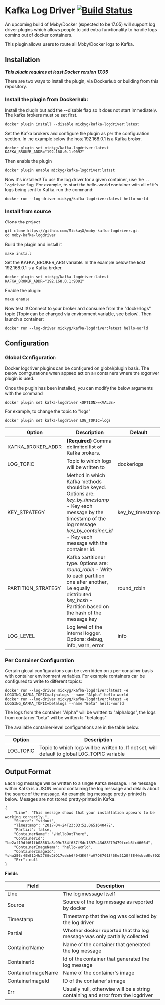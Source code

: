 # Kafka Log Driver  [![Build Status](https://travis-ci.org/MickayG/moby-kafka-logdriver.svg?branch=master)](https://travis-ci.org/MickayG/moby-kafka-logdriver)


An upcoming build of Moby/Docker (expected to be 17.05) will support log driver plugins which allows people to add extra functionality to handle logs coming out of docker containers.

This plugin allows users to route all Moby/Docker logs to Kafka.

## Installation

***This plugin requires at least Docker version 17.05***

There are two ways to install the plugin, via Dockerhub or building
from this repository.

### Install the plugin from Dockerhub:

Install the plugin but add the --disable flag so it does not start immediately. The kafka brokers must be set first.
```
docker plugin install --disable mickyg/kafka-logdriver:latest
```
Set the Kafka brokers and configure the plugin as per the configuration section.
In the example below the host 192.168.0.1 is a Kafka broker.
```
docker plugin set mickyg/kafka-logdriver:latest KAFKA_BROKER_ADDR="192.168.0.1:9092"
```
Then enable the plugin
```
docker plugin enable mickyg/kafka-logdriver:latest
```
Now it's installed! To use the log driver for a given container, use the `--logdriver` flag. For example, to start the hello-world
container with all of it's logs being sent to Kafka, run the command:
```
docker run --log-driver mickyg/kafka-logdriver:latest hello-world
```

### Install from source

Clone the project
```
git clone https://github.com/MickayG/moby-kafka-logdriver.git
cd moby-kafka-logdriver
```
Build the plugin and install it
```
make install
```
Set the KAFKA_BROKER_ARG variable. In the example below the host 192.168.0.1 is a Kafka broker.
```
docker plugin set mickyg/kafka-logdriver:latest KAFKA_BROKER_ADDR="192.168.0.1:9092"
```
Enable the plugin:
```
make enable
```
Now test it! Connect to your broker and consume from the "dockerlogs" topic
(Topic can be changed via environment variable, see below). Then launch a container:
```
docker run --log-driver mickyg/kafka-logdriver:latest hello-world
```

## Configuration

### Global Configuration

Docker logdriver plugins can be configured on global/plugin basis. The below configurations when applied act on all containers where the logdriver plugin is used.

Once the plugin has been installed, you can modify the below arguments with the command

`docker plugin set kafka-logdriver <OPTION>=<VALUE>`

For example, to change the topic to "logs"

`docker plugin set kafka-logdriver LOG_TOPIC=logs`


| Option | Description | Default |
| -------|------------| --------|
|KAFKA_BROKER_ADDR|**(Required)** Comma delimited list of Kafka brokers. | |
|LOG_TOPIC| Topic to which logs will be written to | dockerlogs |
|KEY_STRATEGY| Method in which Kafka methods should be keyed. Options are: <br>*key_by_timestamp* - Key each message by the timestamp of the log message <br>*key_by_container_id* - Key each message with the container id. | key_by_timestamp
|PARTITION_STRATEGY| Kafka partitioner type. Options are:<br>*round_robin* - Write to each partition one after another, i.e equally distributed<br>*key_hash* - Partition based on the hash of the message key|round_robin|
|LOG_LEVEL| Log level of the internal logger. Options: debug, info, warn, error|info|


### Per Container Configuration

Certain global configurations can be overridden on a per-container basis with container environment variables.
For example containers can be configured to write to different topics:
```
docker run --log-driver mickyg/kafka-logdriver:latest -e LOGGING_KAFKA_TOPIC=alphalogs --name "Alpha" hello-world
docker run --log-driver mickyg/kafka-logdriver:latest -e LOGGING_KAFKA_TOPIC=betalogs --name "Beta" hello-world
```
The logs from the container "Alpha" will be written to "alphalogs", the logs from container "beta" will be written to "betalogs"

The available container-level configurations are in the table below.

| Option | Description |
| -------| ----------- |
| LOG_TOPIC | Topic to which logs will be written to. If not set, will default to global LOG_TOPIC variable |



## Output Format
Each log message will be written to a single Kafka message. The message within Kafka is a JSON record containing the log message and details about the source of the message. An example log message pretty-printed is below. Mesages are not stored pretty-printed in Kafka.
```
{
	"Line": "This message shows that your installation appears to be working correctly.",
	"Source": "stdout",
	"Timestamp": "2017-04-24T23:03:52.065164047Z",
	"Partial": false,
	"ContainerName": "/HelloOutThere",
	"ContainerId": "be2af19df661fb08561a8a99c734f637f9dc1397c43d88379479fceb5fc0666d",
	"ContainerImageName": "hello-world",
	"ContainerImageId": "sha256:48b5124b2768d2b917edcb640435044a97967015485e812545546cbed5cf0233",
	"Err": null
}
```

**Fields**

| Field | Description |
| ----- | ----------- |
| Line  | The log message itself|
 | Source | Source of the log message as reported by docker |
 | Timestamp | Timestamp that the log was collected by the log driver |
 | Partial | Whether docker reported that the log message was only partially collected |
 |ContainerName | Name of the container that generated the log message |
 | ContainerId | Id of the container that generated the log message |
 | ContainerImageName | Name of the container's image |
 | ContainerImageId | ID of the container's image |
 | Err | Usually null, otherwise will be a string containing and error from the logdriver |


